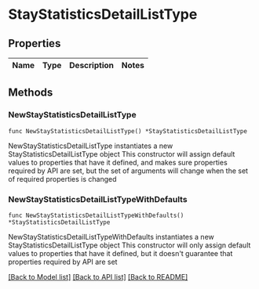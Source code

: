 # StayStatisticsDetailListType

## Properties

Name | Type | Description | Notes
------------ | ------------- | ------------- | -------------

## Methods

### NewStayStatisticsDetailListType

`func NewStayStatisticsDetailListType() *StayStatisticsDetailListType`

NewStayStatisticsDetailListType instantiates a new StayStatisticsDetailListType object
This constructor will assign default values to properties that have it defined,
and makes sure properties required by API are set, but the set of arguments
will change when the set of required properties is changed

### NewStayStatisticsDetailListTypeWithDefaults

`func NewStayStatisticsDetailListTypeWithDefaults() *StayStatisticsDetailListType`

NewStayStatisticsDetailListTypeWithDefaults instantiates a new StayStatisticsDetailListType object
This constructor will only assign default values to properties that have it defined,
but it doesn't guarantee that properties required by API are set


[[Back to Model list]](../README.md#documentation-for-models) [[Back to API list]](../README.md#documentation-for-api-endpoints) [[Back to README]](../README.md)


